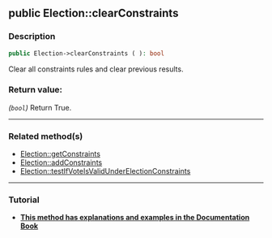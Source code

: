 ## public Election::clearConstraints

### Description    

```php
public Election->clearConstraints ( ): bool
```

Clear all constraints rules and clear previous results.
    

### Return value:   

*(```bool```)* Return True.


---------------------------------------

### Related method(s)      

* [Election::getConstraints](/Docs/MethodsReferences/Election%20Class/public%20Election--getConstraints.md)    
* [Election::addConstraints](/Docs/MethodsReferences/Election%20Class/public%20Election--addConstraints.md)    
* [Election::testIfVoteIsValidUnderElectionConstraints](/Docs/MethodsReferences/Election%20Class/public%20Election--testIfVoteIsValidUnderElectionConstraints.md)    

---------------------------------------

### Tutorial

* **[This method has explanations and examples in the Documentation Book](https://www.condorcet.io#/3.AsPhpLibrary/5.Votes/4.VoteConstraints)**    
